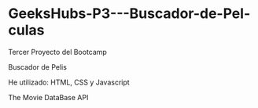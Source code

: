 # GeeksHubs-P3---Buscador-de-Pel-culas

Tercer Proyecto del Bootcamp

Buscador de Pelis

He utilizado: HTML, CSS y Javascript

The Movie DataBase API
